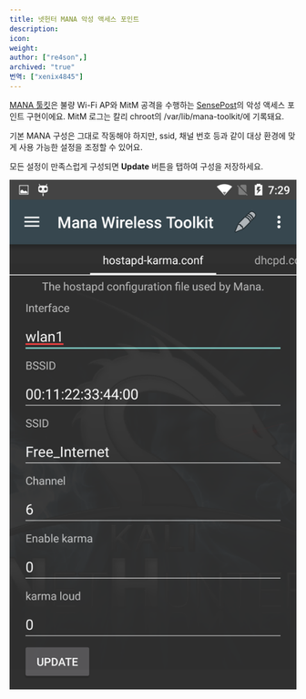 ```yaml
---
title: 넷헌터 MANA 악성 액세스 포인트
description:
icon:
weight:
author: ["re4son",]
archived: "true"
번역: ["xenix4845"]
---
```


[MANA 툴킷](https://github.com/sensepost/mana)은 불량 Wi-Fi AP와 MitM 공격을 수행하는 [SensePost](https://www.sensepost.com/)의 악성 액세스 포인트 구현이에요. MitM 로그는 칼리 chroot의 /var/lib/mana-toolkit/에 기록돼요.

기본 MANA 구성은 그대로 작동해야 하지만, ssid, 채널 번호 등과 같이 대상 환경에 맞게 사용 가능한 설정을 조정할 수 있어요.

모든 설정이 만족스럽게 구성되면 **Update** 버튼을 탭하여 구성을 저장하세요.

![](nethunter-mana.png)
